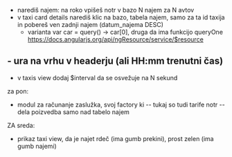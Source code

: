 - narediš najem: na roko vpišeš notr v bazo N najem za N avtov
- v taxi card details narediš klic na bazo, tabela najem, samo za ta id taxija in pobereš ven zadnji najem (datum_najema DESC)
   - varianta var car = query() -> car[0], druga da ima funkcijo queryOne
   https://docs.angularjs.org/api/ngResource/service/$resource
## - ura na vrhu v headerju (ali HH:mm trenutni čas)
- v taxis view dodaj $interval da se osvežuje na N sekund

za pon:
- modul za računanje zaslužka, svoj factory ki
  -- tukaj so tudi tarife notr
  -- dela poizvedba samo nad tabelo najem

ZA sreda:
  - prikaz taxi view, da je najet rdeč (ima gumb prekini), prost zelen (ima gumb najemi)
